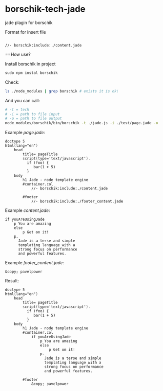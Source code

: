 borschik-tech-jade
==================

jade plagin for borschik

Format for insert file
```jade

//- borschik:include:./content.jade

```
==How use?

Install borschik in project
```javascript
sudo npm instal borschik
```

Check:
```bash
ls ./node_modules | grep borschik # exists it is ok!
```

And you can call:
```bash
# -t = tech
# -i = path to file input
# -o = path to file output
node_modules/borschik/bin/borschik -t ./jade.js -i ./test/page.jade -o ./test/index.jade
```

Example *page.jade*:
```jade
doctype 5
html(lang="en")
    head
        title= pageTitle
        script(type='text/javascript').
          if (foo) {
             bar(1 + 5)
          }
    body
        h1 Jade - node template engine
        #container.col
            //- borschik:include:./content.jade

        #footer
            //- borschik:include:./footer_content.jade
```


Example *content.jade*:
```jade
if youAreUsingJade
    p You are amazing
    else
        p Get on it!
    p.
      Jade is a terse and simple
      templating language with a
      strong focus on performance
      and powerful features.
```

Example *footer_content.jade*:
```jade
&copy; pavelpower
```

Result:
```jade
doctype 5
html(lang="en")
    head
        title= pageTitle
        script(type='text/javascript').
          if (foo) {
             bar(1 + 5)
          }
    body
        h1 Jade - node template engine
        #container.col
            if youAreUsingJade
                p You are amazing
                else
                    p Get on it!
                p.
                  Jade is a terse and simple
                  templating language with a
                  strong focus on performance
                  and powerful features.

        #footer
            &copy; pavelpower
```